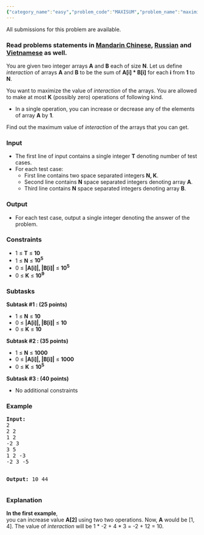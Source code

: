 ```yaml
---
{"category_name":"easy","problem_code":"MAXISUM","problem_name":"maximize the sum","languages_supported":{"0":"ADA","1":"ASM","2":"BASH","3":"BF","4":"C","5":"C99 strict","6":"CAML","7":"CLOJ","8":"CLPS","9":"CPP 4.3.2","10":"CPP 4.9.2","11":"CPP14","12":"CS2","13":"D","14":"ERL","15":"FORT","16":"FS","17":"GO","18":"HASK","19":"ICK","20":"ICON","21":"JAVA","22":"JS","23":"LISP clisp","24":"LISP sbcl","25":"LUA","26":"NEM","27":"NICE","28":"NODEJS","29":"PAS fpc","30":"PAS gpc","31":"PERL","32":"PERL6","33":"PHP","34":"PIKE","35":"PRLG","36":"PYPY","37":"PYTH","38":"PYTH 3.4","39":"RUBY","40":"SCALA","41":"SCM chicken","42":"SCM guile","43":"SCM qobi","44":"ST","45":"TCL","46":"TEXT","47":"WSPC"},"max_timelimit":2,"source_sizelimit":50000,"problem_author":"admin2","problem_tester":null,"date_added":"6-02-2016","tags":{"0":"admin2","1":"march16","2":"simple"},"editorial_url":"http://discuss.codechef.com/problems/MAXISUM","time":{"view_start_date":1458034200,"submit_start_date":1458034200,"visible_start_date":1458034200,"end_date":1735669800},"layout":"problem"}
---
```

<span class="solution-visible-txt">All submissions for this problem are available.</span><h3> Read problems statements in <a target="_blank" href="http://www.codechef.com/download/translated/MARCH16/mandarin/MAXISUM.pdf">Mandarin Chinese</a>, <a target="_blank" href="http://www.codechef.com/download/translated/MARCH16/russian/MAXISUM.pdf">Russian</a> and <a target="_blank" href="http://www.codechef.com/download/translated/MARCH16/vietnamese/MAXISUM.pdf">Vietnamese</a> as well.</h3>
<p>You are given two integer arrays <b>A</b> and <b>B</b> each of size <b>N</b>. Let us define <em>interaction</em> of arrays <b>A</b> and <b>B</b> to be the sum of <b>A[i] * B[i]</b> for each <b>i</b> from <b>1</b> to <b>N</b>.
</p>
<p>
You want to maximize the value of <em>interaction</em> of the arrays. You are allowed to make at most <b>K</b> (possibly zero) operations of following kind.</p>
<ul>
<li>In a single operation, you can increase or decrease any of the elements of array <b>A</b> by <b>1</b>.</li>
</ul>

<p>
Find out the maximum value of <em>interaction</em> of the arrays that you can get.
</p>
<h3>Input</h3>
<ul>
<li>The first line of input contains a single integer <b>T</b> denoting number of test cases.</li>
<li>For each test case:
<ul>
<li>First line contains two space separated integers <b>N, K</b>.</li>
<li>Second line contains <b>N</b> space separated integers denoting array <b>A</b>.</li>
<li>Third line contains <b>N</b> space separated integers denoting array <b>B</b>.</li>
</ul>
</li>
</ul>
<h3>Output</h3>
<ul>
<li>For each test case, output a single integer denoting the answer of the problem.
</li></ul>

<h3>Constraints</h3>
<ul>
<li>1 ≤ <b>T</b> ≤ <b>10</b></li>
<li>1 ≤ <b>N</b> ≤ <b>10<sup>5</sup></b></li>
<li>0 ≤ <b>|A[i]|, |B[i]|</b> ≤ <b>10<sup>5</sup></b></li>
<li>0 ≤ <b>K</b> ≤ <b>10<sup>9</sup></b></li>
</ul>
<h3>Subtasks</h3>
<p>
<b>Subtask #1 : (25 points)</b></p>
<ul>
<li>1 ≤ <b>N</b> ≤ <b>10</b></li>
<li>0 ≤ <b>|A[i]|, |B[i]|</b> ≤ <b>10</b></li>
<li>0 ≤ <b>K</b> ≤ <b>10</b></li>
</ul>

<p>
<b>Subtask #2 : (35 points)</b></p>
<ul>
<li>1 ≤ <b>N</b> ≤ <b>1000</b></li>
<li>0 ≤ <b>|A[i]|, |B[i]|</b> ≤ <b>1000</b></li>
<li>0 ≤ <b>K</b> ≤ <b>10<sup>5</sup></b></li>
</ul>

<p>
<b>Subtask #3 : (40 points)</b></p>
<ul>
<li>No additional constraints</li>
</ul>

<h3>Example</h3>
<pre><b>Input:</b>
2
2 2
1 2
-2 3
3 5
1 2 -3
-2 3 -5

<b>Output:</b>
10
44
</pre><h3>Explanation</h3>
<p><b>In the first example</b>,<br />
you can increase value <b>A[2]</b> using two two operations. Now, <b>A</b> would be [1, 4]. The value of <em>interaction</em> will be 1 * -2 + 4 * 3 = -2 + 12 = 10.
</p>
